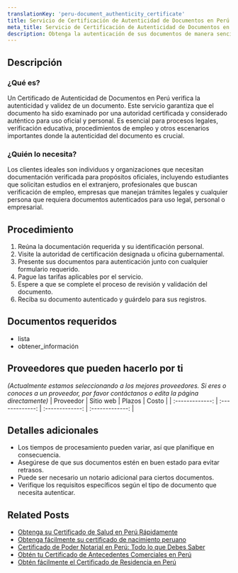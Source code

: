 ```yaml
---
translationKey: 'peru-document_authenticity_certificate'
title: Servicio de Certificación de Autenticidad de Documentos en Perú
meta_title: Servicio de Certificación de Autenticidad de Documentos en Perú
description: Obtenga la autenticación de sus documentos de manera sencilla en Perú. Servicio rápido y confiable para uso oficial y personal.
---
```


## Descripción
### ¿Qué es?
Un Certificado de Autenticidad de Documentos en Perú verifica la autenticidad y validez de un documento. Este servicio garantiza que el documento ha sido examinado por una autoridad certificada y considerado auténtico para uso oficial y personal. Es esencial para procesos legales, verificación educativa, procedimientos de empleo y otros escenarios importantes donde la autenticidad del documento es crucial.

### ¿Quién lo necesita?
Los clientes ideales son individuos y organizaciones que necesitan documentación verificada para propósitos oficiales, incluyendo estudiantes que solicitan estudios en el extranjero, profesionales que buscan verificación de empleo, empresas que manejan trámites legales y cualquier persona que requiera documentos autenticados para uso legal, personal o empresarial.

## Procedimiento

1. Reúna la documentación requerida y su identificación personal.
2. Visite la autoridad de certificación designada u oficina gubernamental.
3. Presente sus documentos para autenticación junto con cualquier formulario requerido.
4. Pague las tarifas aplicables por el servicio.
5. Espere a que se complete el proceso de revisión y validación del documento.
6. Reciba su documento autenticado y guárdelo para sus registros.

## Documentos requeridos

- lista
- obtener_información

## Proveedores que pueden hacerlo por ti
_(Actualmente estamos seleccionando a los mejores proveedores. Si eres o conoces a un proveedor, por favor contáctanos o edita la página directamente)_
| Proveedor       |    Sitio web    |     Plazos     |       Costo     |
| :-------------: | :-------------: | :-------------: | :-------------: |

## Detalles adicionales

- Los tiempos de procesamiento pueden variar, así que planifique en consecuencia.
- Asegúrese de que sus documentos estén en buen estado para evitar retrasos.
- Puede ser necesario un notario adicional para ciertos documentos.
- Verifique los requisitos específicos según el tipo de documento que necesita autenticar.


## Related Posts

- [Obtenga su Certificado de Salud en Perú Rápidamente](https://tramitit.com/es/guides/peru/certificado_de_salud/)
- [Obtenga fácilmente su certificado de nacimiento peruano](https://tramitit.com/es/guides/peru/certificado_de_nacimiento/)
- [Certificado de Poder Notarial en Perú: Todo lo que Debes Saber](https://tramitit.com/es/guides/peru/certificado_de_vigencia_de_poderes/)
- [Obtén tu Certificado de Antecedentes Comerciales en Perú](https://tramitit.com/es/guides/peru/certificado_de_antecedentes_comerciales/)
- [Obtén fácilmente el Certificado de Residencia en Perú](https://tramitit.com/es/guides/peru/certificado_de_residencia/)